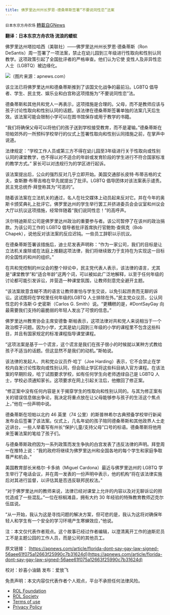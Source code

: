 ```yaml
---
title: 佛罗里达州州长罗恩·德桑蒂斯签署“不要说同性恋”法案
---
```

`日本东京方舟农场` [轉載自GNews](https://gnews.org/zh-hans/2276169/)

**翻译：日本东京方舟农场  流浪的蝼蚁**

佛罗里达州塔拉哈西（美联社）——佛罗里达州州长罗恩·德桑蒂斯（Ron DeSantis）周一签署了一项法案，禁止在幼儿园到三年级进行性取向和性别认同教学。这项政策引起了全国批评者的严格审查。他们认为它使 变性人及非异性恋人士（LGBTQ）被边缘化。

![](https://assets.gnews.org/wp-content/uploads/2022/04/1-22.png)（图片来源：apnews.com）

该立法已将佛罗里达州和德桑蒂斯推到了该国文化战争的最前沿。LGBTQ 倡导者、学生、民主党、娱乐业和白宫称这项措施为“不要说同性恋”法。

德桑蒂斯和其他共和党人一再表示，这项措施是合理的。父母，而不是教师应该与孩子讨论性取向和性别认同的话题。该法律在德桑蒂斯签署单独的法案几天后生效。该法案可能会限制小学可以在图书馆保存或用于教学的书籍。

“我们将确保父母可以将他们的孩子送到学校接受教育，而不是灌输。”德桑蒂斯在坦帕郊外的一所预科学校举行的仪式上签署性取向和性别认同措施之前，在掌声中说道。

法律规定：“学校工作人员或第三方不得在幼儿园至3年级进行关于性取向或性别认同的课堂教学，也不得以对不适合的年龄或发育阶段的学生进行不符合国家标准的教学方式。” 家长可以对违规行为的学区进行起诉。

该法案提出后，公众的强烈反对几乎立即开始。美国交通部长皮特·布蒂吉格的丈夫，查斯滕·布蒂吉格在早先就提出了批评。LGBTQ 倡导团体对该法案表示谴责。民主党总统乔·拜登称其为“可恶的”。

随着该法案在立法机关的通过，名人在社交媒体上动员起来反对它。并在今年的奥斯卡颁奖典礼上批评它。佛罗里达州的学生举行罢工并挤进委员会会议室和州议会大厅以抗议这项措施，经常伴随着“我们说同性恋！”的高呼声。

沃尔特迪斯尼公司是佛罗里达州政治的重要参与者。该公司暂停了在该州的政治捐款。为该公司工作的 LGBTQ 倡导者批评首席执行官鲍勃·查佩克（Bob Chapek），说他反对该法案的反应迟钝。一些员工辞职以示抗议。

在德桑蒂斯签署该措施后，迪士尼发表声明称：“作为一家公司，我们的目标是让立法机关废除或在法庭上推翻这项法律，我们将继续致力于支持在为实现这一目标的全国性的和州的组织。”

在共和党控制的州议会的整个辩论中，民主党代表人表示，该法律的语言，尤其是“课堂教学”和“适合年龄”这两个词，可以被如此广泛地解释，以至于任何年级的讨论都可能引发诉讼，并营造一种课堂氛围，让教师刻意完全避开主题。

“该法案故意含糊不清的语言让教师害怕与学生交谈，以免引起昂贵而无聊的诉讼。这试图将在学校里任何年级的LGBTQ 人士排除在外。”民主党众议员，公认同性恋的卡洛斯·G·史密斯（Carlos G. Smith）说。“更糟糕的是，#DontSayGay 向最需要我们支持的最脆弱的年轻人发出了可恨的信息。”

佛罗里达州教育协会主席安德鲁·斯帕表示，这项法律对共和党人来说相当于一个政治楔子问题。因为小学，尤其是幼儿园到三年级的小学的课程里不包含这些科目，并且有国家规定的标准课程指导课堂课程。

“这项法案是基于一个谎言，这个谎言是我们在孩子很小的时候就以某种方式教给孩子不适当的话题。但这显然不是我们的动机。”斯帕说。

该法律的发起人、共和党众议员乔·哈丁（Joe Harding）表示，它不会禁止在学校内自发讨论性取向或性别认同，但会阻止学区将这些科目纳入官方课程。在该法案的早期阶段，哈丁试图要求学校，如有任何学生向老师透绿自己是 LGBTQ 人士，学校必须通知家长。这项要求在网上引起关注后，他撤回了修正案。

“修正案中没有任何内容是关于揭穿学生的性取向和性别认同的。与其为修正案有关的错误信息做出争论，我决定将重点放在让父母能够参与孩子的生活这个焦点上，”他在一份声明中说。

德桑蒂斯在坦帕以北约 46 英里（74 公里）的斯普林希尔古典预备学校举行新闻发布会后签署了该法案。仪式上，几名年幼的孩子陪同德桑蒂斯和其他政界人士走近讲台，一些人举着写有州长“保护儿童/支持父母”口号的标语。德桑蒂斯将他用来签署法案的笔给了孩子们。

与德桑蒂斯政府因为一系列政策而发生争执的白宫发表了违反法律的声明。拜登周一在推特上说：“我的政府将继续为佛罗里达州和全国各地的每个学生和家庭争取尊严和机会。”

美国教育部长米格尔·卡多纳（Miguel Cardona）最近与佛罗里达州的 LGBTQ 学生举行了电话会议，并在周一发表的一份声明中表示，他的机构“将在该法律实施后对其进行监督，以评估其是否违反联邦民权法。”

“对于佛罗里达州的教师来说，法律已经对课堂上允许的内容以及对无聊诉讼的担忧造成了一些混乱。”一位在棕榈滩县，拥有大约 30 年经验的特殊教育教师迈克尔伍兹说。

“从一开始，我认为这是寻找问题的解决方案，但可悲的是，我认为这将对确保年轻人和学生有一个安全的学习环境产生寒蝉效应，”他说。

注：本文仅代表作者观点。这个故事已经过作者编辑，以澄清离开工作的迪斯尼员工不是主题公园的工作人员，而是公司的其他员工。

原文链接：
[https://apnews.com/article/florida-dont-say-gay-law-signed-56aee61f075a12663f25990c7b31624d](https://apnews.com/article/florida-dont-say-gay-law-signed-56aee61f075a12663f25990c7b31624d)

校对：妙喜小油鍋
发布：爱放飞

 

免责声明：本文内容仅代表作者个人观点，平台不承担任何法律风险。

- [ROL Foundation](https://rolfoundation.org/)
- [ROL Society](https://rolsociety.org/)
- [Terms of use](https://gnews.org/terms-of-use-3/)
- [Privacy Policy](https://gnews.org/privacy-policy/)
